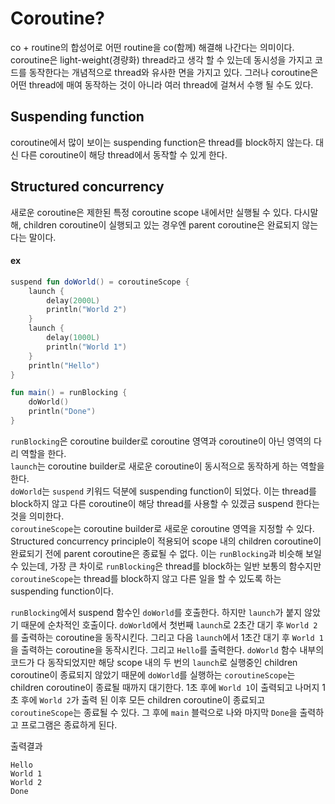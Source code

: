 # Coroutine?
co + routine의 합성어로 어떤 routine을 co(함께) 해결해 나간다는 의미이다. coroutine은 light-weight(경량화) thread라고 생각 할 수 있는데 동시성을 가지고 코드를 동작한다는 개념적으로 thread와 유사한 면을 가지고 있다. 그러나 coroutine은 어떤 thread에 매여 동작하는 것이 아니라 여러 thread에 걸쳐서 수행 될 수도 있다.

## Suspending function
coroutine에서 많이 보이는 suspending function은 thread를 block하지 않는다. 대신 다른 coroutine이 해당 thread에서 동작할 수 있게 한다.

## Structured concurrency
새로운 coroutine은 제한된 특정 coroutine scope 내에서만 실행될 수 있다. 다시말해, children coroutine이 실행되고 있는 경우엔 parent coroutine은 완료되지 않는다는 말이다.

#### ex
```kotlin
suspend fun doWorld() = coroutineScope {
    launch {
        delay(2000L)
        println("World 2")
    }
    launch {
        delay(1000L)
        println("World 1")
    }
    println("Hello")
}

fun main() = runBlocking {
    doWorld()
    println("Done")
}
```

`runBlocking`은 coroutine builder로 coroutine 영역과 coroutine이 아닌 영역의 다리 역할을 한다.  
`launch`는 coroutine builder로 새로운 coroutine이 동시적으로 동작하게 하는 역할을 한다.  
`doWorld`는 `suspend` 키워드 덕분에 suspending function이 되었다. 이는 thread를 block하지 않고 다른 coroutine이 해당 thread를 사용할 수 있겠금 suspend 한다는 것을 의미한다.  
`coroutineScope`는 coroutine builder로 새로운 coroutine 영역을 지정할 수 있다. Structured concurrency principle이 적용되어 scope 내의 children coroutine이 완료되기 전에 parent coroutine은 종료될 수 없다. 이는 `runBlocking`과 비슷해 보일 수 있는데, 가장 큰 차이로 `runBlocking`은 thread를 block하는 일반 보통의 함수지만 `coroutineScope`는 thread를 block하지 않고 다른 일을 할 수 있도록 하는 suspending function이다.
  
`runBlocking`에서 suspend 함수인 `doWorld`를 호출한다. 하지만 `launch`가 붙지 않았기 때문에 순차적인 호출이다. `doWorld`에서 첫번째 `launch`로 2초간 대기 후 `World 2`를 출력하는 coroutine을 동작시킨다. 그리고 다음 `launch`에서 1초간 대기 후 `World 1`을 출력하는 coroutine을 동작시킨다. 그리고 `Hello`를 출력한다. `doWorld` 함수 내부의 코드가 다 동작되었지만 해당 scope 내의 두 번의 `launch`로 실행중인 children coroutine이 종료되지 않았기 때문에 `doWorld`를 실행하는 `coroutineScope`는 children coroutine이 종료될 때까지 대기한다. 1초 후에 `World 1`이 출력되고 나머지 1초 후에 `World 2`가 출력 된 이후 모든 children coroutine이 종료되고 `coroutineScope`는 종료될 수 있다. 그 후에 `main` 블럭으로 나와 마지막 `Done`을 출력하고 프로그램은 종료하게 된다.
  
출력결과
```
Hello
World 1
World 2
Done
```
